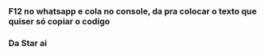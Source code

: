 ### F12 no whatsapp e cola no console, da pra colocar o texto que quiser só copiar o codigo
### Da Star ai
